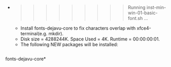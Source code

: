 * >>>>>>>>> Running inst-min-win-01-basic-font.sh ...
  * Install fonts-dejavu-core to fix characters overlap with xfce4-terminal(e.g. mkdir).
  * Disk size = 4288244K. Space Used = 4K. Runtime = 00:00:00:01.
  * The following NEW packages will be installed:
  ```bash
fonts-dejavu-core*
  ```
